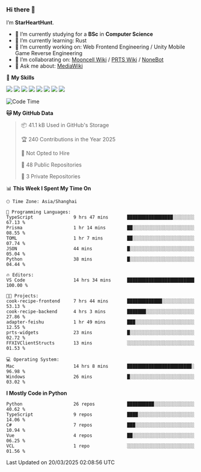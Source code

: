 ### Hi there 👋

I’m **StarHeartHunt**.

- 🏫 I’m currently studying for a **BSc** in **Computer Science**
- 🌱 I’m currently learning: Rust
- 🔭 I’m currently working on: Web Frontend Engineering / Unity Mobile Game Reverse Engineering
- 👯 I’m collaborating on: [Mooncell Wiki](https://fgo.wiki/) / [PRTS Wiki](http://prts.wiki/) / [NoneBot](https://github.com/nonebot)
- 💬 Ask me about: [MediaWiki](https://www.mediawiki.org)

🌟 **My Skills**

![](https://img.shields.io/badge/-Python-3e74a2?style=flat-square&logo=Python&logoColor=fff)
![](https://img.shields.io/badge/-Node.js-339933?style=flat-square&logo=node.js&logoColor=fff)
![](https://img.shields.io/badge/-Vue-4fc08d?style=flat-square&logo=vue.js&logoColor=fff)
![](https://img.shields.io/badge/-React-2d98ce?style=flat-square&logo=React&logoColor=fff)
![](https://img.shields.io/badge/-TypeScript-3178C6?style=flat-square&logo=TypeScript&logoColor=fff)
![](https://img.shields.io/badge/-Docker-2496ED?style=flat-square&logo=Docker&logoColor=fff)
![](https://img.shields.io/badge/-Linux-000000?style=flat-square&logo=Linux&logoColor=fff)
![](https://img.shields.io/badge/-Dotnet-512bd4?style=flat-square&logo=.net&logoColor=fff)

<!--START_SECTION:waka-->
![Code Time](http://img.shields.io/badge/Code%20Time-1%2C504%20hrs%2036%20mins-blue)

**🐱 My GitHub Data** 

> 📦 41.1 kB Used in GitHub's Storage 
 > 
> 🏆 240 Contributions in the Year 2025
 > 
> 🚫 Not Opted to Hire
 > 
> 📜 48 Public Repositories 
 > 
> 🔑 3 Private Repositories 
 > 
📊 **This Week I Spent My Time On** 

```text
🕑︎ Time Zone: Asia/Shanghai

💬 Programming Languages: 
TypeScript               9 hrs 47 mins       █████████████████░░░░░░░░   67.13 % 
Prisma                   1 hr 14 mins        ██░░░░░░░░░░░░░░░░░░░░░░░   08.55 % 
TOML                     1 hr 7 mins         ██░░░░░░░░░░░░░░░░░░░░░░░   07.74 % 
JSON                     44 mins             █░░░░░░░░░░░░░░░░░░░░░░░░   05.04 % 
Python                   38 mins             █░░░░░░░░░░░░░░░░░░░░░░░░   04.44 % 

🔥 Editors: 
VS Code                  14 hrs 34 mins      █████████████████████████   100.00 % 

🐱‍💻 Projects: 
cook-recipe-frontend     7 hrs 44 mins       █████████████░░░░░░░░░░░░   53.13 % 
cook-recipe-backend      4 hrs 3 mins        ███████░░░░░░░░░░░░░░░░░░   27.86 % 
adapter-feishu           1 hr 49 mins        ███░░░░░░░░░░░░░░░░░░░░░░   12.55 % 
prts-widgets             23 mins             █░░░░░░░░░░░░░░░░░░░░░░░░   02.72 % 
FFXIVClientStructs       13 mins             ░░░░░░░░░░░░░░░░░░░░░░░░░   01.53 % 

💻 Operating System: 
Mac                      14 hrs 8 mins       ████████████████████████░   96.98 % 
Windows                  26 mins             █░░░░░░░░░░░░░░░░░░░░░░░░   03.02 % 
```

**I Mostly Code in Python** 

```text
Python                   26 repos            ██████████░░░░░░░░░░░░░░░   40.62 % 
TypeScript               9 repos             ████░░░░░░░░░░░░░░░░░░░░░   14.06 % 
C#                       7 repos             ███░░░░░░░░░░░░░░░░░░░░░░   10.94 % 
Vue                      4 repos             ██░░░░░░░░░░░░░░░░░░░░░░░   06.25 % 
VCL                      1 repo              ░░░░░░░░░░░░░░░░░░░░░░░░░   01.56 % 
```




 Last Updated on 20/03/2025 02:08:56 UTC
<!--END_SECTION:waka-->
